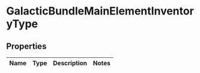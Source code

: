 

# GalacticBundleMainElementInventoryType


## Properties

| Name | Type | Description | Notes |
|------------ | ------------- | ------------- | -------------|



